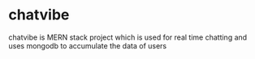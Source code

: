 # chatvibe
chatvibe is MERN stack project which is used for real time chatting and uses mongodb to accumulate the data of users
